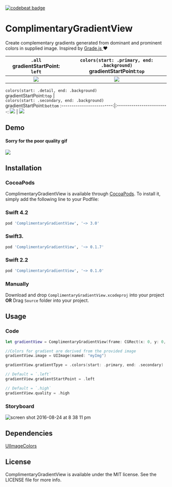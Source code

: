 [![codebeat badge](https://codebeat.co/badges/a41cd890-63e5-4738-9081-51af2bcfc4b8)](https://codebeat.co/projects/github-com-gkye-complimentarygradientview)

# ComplimentaryGradientView
Create complementary gradients generated from dominant and prominent colors in supplied image.
Inspired by <a href="https://github.com/benhowdle89/grade"> Grade.js </a>:heart:


`.all`<br>gradientStartPoint: `left`            |  `colors(start: .primary, end: .background)`<br>gradientStartPoint:`top`
:-------------------------:|:-------------------------:
![](https://cloud.githubusercontent.com/assets/14007152/17952751/733ba4ba-6a3b-11e6-9ae6-2b23d92b0dea.png)  |  ![](https://cloud.githubusercontent.com/assets/14007152/18399831/099a7c94-76a1-11e6-8362-e9504d33104f.png)

`colors(start: .detail, end: .background)`<br>gradientStartPoint:`top`            |  
`colors(start: .secondary, end: .background)`<br>gradientStartPoint:`bottom`
:-------------------------:|:-------------------------:
![](https://cloud.githubusercontent.com/assets/14007152/18399974/c8a7ba48-76a1-11e6-86e8-d1df76092855.png)  |  ![](https://cloud.githubusercontent.com/assets/14007152/18400039/23b266e0-76a2-11e6-819f-9d53f5376e54.png)


## Demo
#### Sorry for the poor quality gif 
![](demo.gif)


## Installation

### CocoaPods
ComplimentaryGradientView is available through [CocoaPods](http://cocoapods.org). To install
it, simply add the following line to your Podfile:

### Swift 4.2
```ruby
pod 'ComplimentaryGradientView', '~> 3.0'

```
### Swift3.
```ruby
pod 'ComplimentaryGradientView', '~> 0.1.7'
```

### Swift 2.2
```ruby
pod 'ComplimentaryGradientView', '~> 0.1.0'
```

### Manually

Download and drop `ComplimentaryGradientView.xcodeproj` into your project
<b>OR</b> 
Drag `Source` folder into your project.


## Usage

### Code
```swift
let gradientView = ComplimentaryGradientView(frame: CGRect(x: 0, y: 0, width: 300, height: 300))

//Colors for gradient are derived from the provided image
gradientView.image = UIImage(named: "myImg")

gradientView.gradientTpye = .colors(start: .primary, end: .secondary)

// Default = `.left`
gradientView.gradientStartPoint = .left

// Default = `.high`
gradientView.quality = .high
```

### Storyboard
![screen shot 2016-08-24 at 8 38 11 pm](https://cloud.githubusercontent.com/assets/14007152/17952752/734faff0-6a3b-11e6-95bb-69acd344174b.png)


## Dependencies

<a href="https://github.com/jathu/UIImageColors" > UIImageColors <a/>

## License

ComplimentaryGradientView is available under the MIT license. See the LICENSE file for more info.


